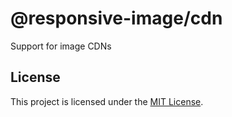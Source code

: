 # @responsive-image/cdn

Support for image CDNs

## License

This project is licensed under the [MIT License](../../LICENSE.md).
